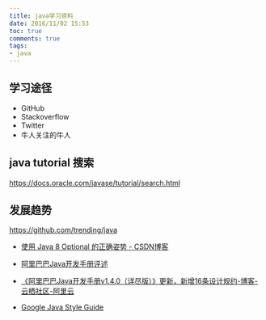 ```yaml
---
title: java学习资料
date: 2016/11/02 15:53
toc: true
comments: true
tags:
- java
---
```


## 学习途径

- GitHub
- Stackoverflow
- Twitter
- 牛人关注的牛人

## java tutorial 搜索
https://docs.oracle.com/javase/tutorial/search.html

## 发展趋势
https://github.com/trending/java

- [使用 Java 8 Optional 的正确姿势 - CSDN博客](https://blog.csdn.net/wisgood/article/details/52503052)

- [阿里巴巴Java开发手册评述](http://www.huangbowen.net/blog/2017/02/23/alibaba-java-code-style/)
- [《阿里巴巴Java开发手册v1.4.0（详尽版）》更新，新增16条设计规约-博客-云栖社区-阿里云](https://yq.aliyun.com/articles/69327)
- [Google Java Style Guide](https://google.github.io/styleguide/javaguide.html)
